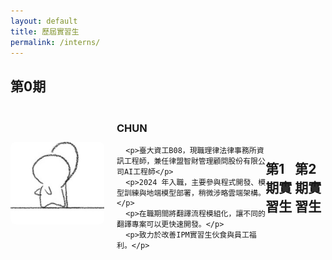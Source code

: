 ```yaml
---
layout: default
title: 歷屆實習生
permalink: /interns/
---
```


<h2>第0期</h2>

<div style="display: flex; align-items: center; margin: 20px 0;">
  <img src="/assets/images/CHUN.jpeg" alt="範例人物" style="width:150px; border-radius: 8px; margin-right:20px;">
  <div>
    <h3>CHUN</h3>

      <p>臺大資工B08，現職理律法律事務所資訊工程師，兼任律盟智財管理顧問股份有限公司AI工程師</p>  
      <p>2024 年入職，主要參與程式開發、模型訓練與地端模型部署，稍微涉略雲端架構。</p>  
      <p>在職期間將翻譯流程模組化，讓不同的翻譯專案可以更快速開發。</p>
      <p>致力於改善IPM實習生伙食與員工福利。</p>
    
  </div>

<h2>第1期實習生</h2>

<h2>第2期實習生</h2>
</div>
